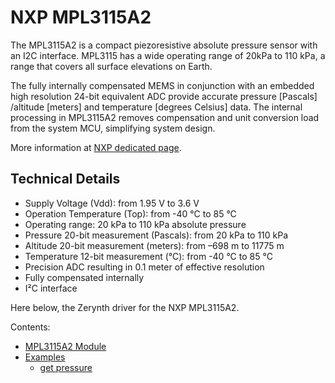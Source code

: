 # NXP MPL3115A2

The MPL3115A2 is a compact piezoresistive absolute pressure sensor with an I2C interface.
MPL3115 has a wide operating range of 20kPa to 110 kPa, a range that covers all surface elevations on Earth.

The fully internally compensated MEMS in conjunction with an embedded high resolution 24-bit equivalent ADC provide accurate pressure [Pascals] /altitude [meters] and temperature [degrees Celsius] data. The internal processing in MPL3115A2 removes compensation and unit conversion load from the system MCU, simplifying system design.

More information at [NXP dedicated page](http://www.nxp.com/products/sensors/pressure-sensors/barometric-pressure-15-to-115-kpa/20-to-110kpa-absolute-digital-pressure-sensor:MPL3115A2).

## Technical Details


* Supply Voltage (Vdd): from 1.95 V to 3.6 V
* Operation Temperature (Top): from -40 °C to 85 °C
* Operating range: 20 kPa to 110 kPa absolute pressure
* Pressure 20-bit measurement (Pascals): from 20 kPa to 110 kPa
* Altitude 20-bit measurement (meters): from –698 m to 11775 m
* Temperature 12-bit measurement (°C): from -40 °C to 85 °C
* Precision ADC resulting in 0.1 meter of effective resolution
* Fully compensated internally
* I²C interface

Here below, the Zerynth driver for the NXP MPL3115A2.


Contents:

-   [MPL3115A2 Module](https://docs.zerynth.com/latest/official/lib.nxp.mpl3115a2/docs/official_lib.nxp.mpl3115a2_mpl3115a2.html)
-   [Examples](https://docs.zerynth.com/latest/official/lib.nxp.mpl3115a2/examples/examples.html)
    -   [get pressure](https://docs.zerynth.com/latest/official/lib.nxp.mpl3115a2/examples/examples.html#get-pressure)
<!--stackedit_data:
eyJoaXN0b3J5IjpbMTU0Nzk4MjYyMl19
-->